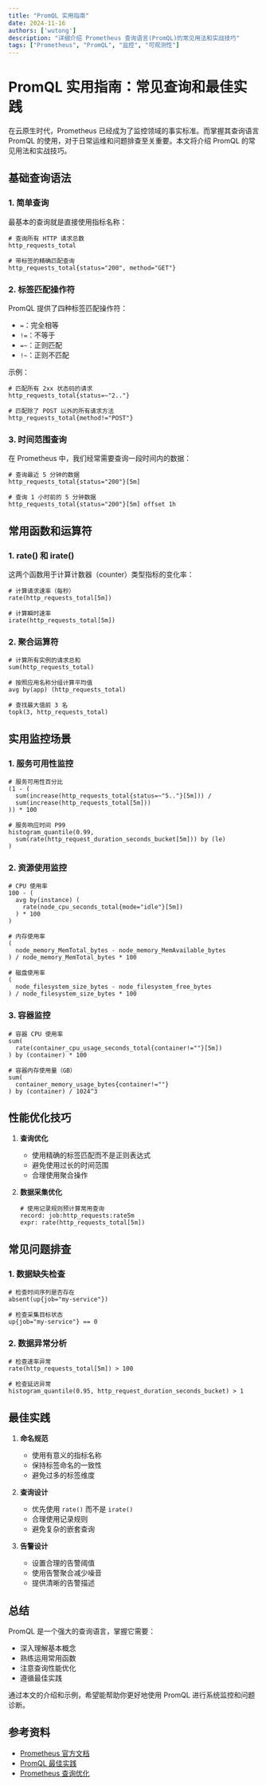 ```yaml
---
title: "PromQL 实用指南"
date: 2024-11-16
authors: ['wutong']
description: "详细介绍 Prometheus 查询语言(PromQL)的常见用法和实战技巧"
tags: ["Prometheus", "PromQL", "监控", "可观测性"]
---
```


# PromQL 实用指南：常见查询和最佳实践

在云原生时代，Prometheus 已经成为了监控领域的事实标准。而掌握其查询语言 PromQL 的使用，对于日常运维和问题排查至关重要。本文将介绍 PromQL 的常见用法和实战技巧。

## 基础查询语法

### 1. 简单查询

最基本的查询就是直接使用指标名称：

```promql
# 查询所有 HTTP 请求总数
http_requests_total

# 带标签的精确匹配查询
http_requests_total{status="200", method="GET"}
```

### 2. 标签匹配操作符

PromQL 提供了四种标签匹配操作符：

- `=`：完全相等
- `!=`：不等于
- `=~`：正则匹配
- `!~`：正则不匹配

示例：

```promql
# 匹配所有 2xx 状态码的请求
http_requests_total{status=~"2.."}

# 匹配除了 POST 以外的所有请求方法
http_requests_total{method!="POST"}
```

### 3. 时间范围查询

在 Prometheus 中，我们经常需要查询一段时间内的数据：

```promql
# 查询最近 5 分钟的数据
http_requests_total{status="200"}[5m]

# 查询 1 小时前的 5 分钟数据
http_requests_total{status="200"}[5m] offset 1h
```

## 常用函数和运算符

### 1. rate() 和 irate()

这两个函数用于计算计数器（counter）类型指标的变化率：

```promql
# 计算请求速率（每秒）
rate(http_requests_total[5m])

# 计算瞬时速率
irate(http_requests_total[5m])
```

### 2. 聚合运算符

```promql
# 计算所有实例的请求总和
sum(http_requests_total)

# 按照应用名称分组计算平均值
avg by(app) (http_requests_total)

# 查找最大值前 3 名
topk(3, http_requests_total)
```

## 实用监控场景

### 1. 服务可用性监控

```promql
# 服务可用性百分比
(1 - (
  sum(increase(http_requests_total{status=~"5.."}[5m])) /
  sum(increase(http_requests_total[5m]))
)) * 100

# 服务响应时间 P99
histogram_quantile(0.99, 
  sum(rate(http_request_duration_seconds_bucket[5m])) by (le)
)
```

### 2. 资源使用监控

```promql
# CPU 使用率
100 - (
  avg by(instance) (
    rate(node_cpu_seconds_total{mode="idle"}[5m])
  ) * 100
)

# 内存使用率
(
  node_memory_MemTotal_bytes - node_memory_MemAvailable_bytes
) / node_memory_MemTotal_bytes * 100

# 磁盘使用率
(
  node_filesystem_size_bytes - node_filesystem_free_bytes
) / node_filesystem_size_bytes * 100
```

### 3. 容器监控

```promql
# 容器 CPU 使用率
sum(
  rate(container_cpu_usage_seconds_total{container!=""}[5m])
) by (container) * 100

# 容器内存使用量（GB）
sum(
  container_memory_usage_bytes{container!=""}
) by (container) / 1024^3
```

## 性能优化技巧

1. **查询优化**
   - 使用精确的标签匹配而不是正则表达式
   - 避免使用过长的时间范围
   - 合理使用聚合操作

2. **数据采集优化**
   ```promql
   # 使用记录规则预计算常用查询
   record: job:http_requests:rate5m
   expr: rate(http_requests_total[5m])
   ```

## 常见问题排查

### 1. 数据缺失检查

```promql
# 检查时间序列是否存在
absent(up{job="my-service"})

# 检查采集目标状态
up{job="my-service"} == 0
```

### 2. 数据异常分析

```promql
# 检查速率异常
rate(http_requests_total[5m]) > 100

# 检查延迟异常
histogram_quantile(0.95, http_request_duration_seconds_bucket) > 1
```

## 最佳实践

1. **命名规范**
   - 使用有意义的指标名称
   - 保持标签命名的一致性
   - 避免过多的标签维度

2. **查询设计**
   - 优先使用 `rate()` 而不是 `irate()`
   - 合理使用记录规则
   - 避免复杂的嵌套查询

3. **告警设计**
   - 设置合理的告警阈值
   - 使用告警聚合减少噪音
   - 提供清晰的告警描述

## 总结

PromQL 是一个强大的查询语言，掌握它需要：

- 深入理解基本概念
- 熟练运用常用函数
- 注意查询性能优化
- 遵循最佳实践

通过本文的介绍和示例，希望能帮助你更好地使用 PromQL 进行系统监控和问题诊断。

## 参考资料

- [Prometheus 官方文档](https://prometheus.io/docs/prometheus/latest/querying/basics/)
- [PromQL 最佳实践](https://prometheus.io/docs/practices/rules/)
- [Prometheus 查询优化](https://prometheus.io/docs/practices/instrumentation/)
```